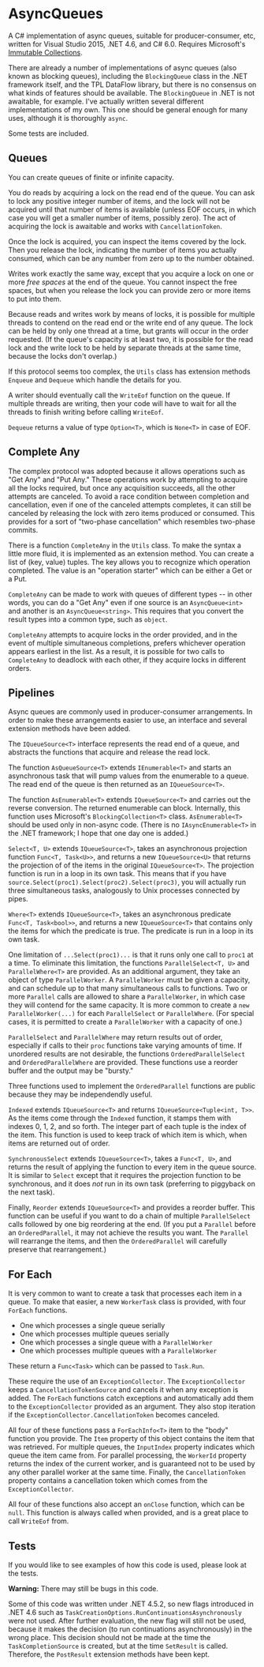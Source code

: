 # AsyncQueues
A C# implementation of async queues, suitable for producer-consumer, etc, written for Visual Studio 2015, .NET 4.6, and C# 6.0. Requires Microsoft's [Immutable Collections](http://www.nuget.org/packages/System.Collections.Immutable).

There are already a number of implementations of async queues (also known as blocking queues), including the `BlockingQueue`
class in the .NET framework itself, and the TPL DataFlow library, but there is no consensus on what kinds of features should
be available. The `BlockingQueue` in .NET is not awaitable, for example. I've actually written several different
implementations of my own. This one should be general enough for many uses, although it is thoroughly `async`.

Some tests are included.

## Queues

You can create queues of finite or infinite capacity.

You do reads by acquiring a lock on the read end of the queue. You can ask to lock any positive integer number of items,
and the lock will not be acquired until that number of items is available (unless EOF occurs, in which case you will get a
smaller number of items, possibly zero). The act of acquiring the lock is awaitable and works with `CancellationToken`.

Once the lock is acquired, you can inspect the items covered by the lock. Then you release the lock, indicating the number
of items you actually consumed, which can be any number from zero up to the number obtained.

Writes work exactly the same way, except that you acquire a lock on one or more *free spaces* at the end of the queue. You
cannot inspect the free spaces, but when you release the lock you can provide zero or more items to put into them.

Because reads and writes work by means of locks, it is possible for multiple threads to contend on the read end or the write
end of any queue. The lock can be held by only one thread at a time, but grants will occur in the order requested.
(If the queue's capacity is at least two, it is possible for the read lock and the write lock to be held by separate threads
at the same time, because the locks don't overlap.)

If this protocol seems too complex, the `Utils` class has extension methods `Enqueue` and `Dequeue` which handle the details
for you.

A writer should eventually call the `WriteEof` function on the queue. If multiple threads are writing, then your code will
have to wait for all the threads to finish writing before calling `WriteEof`.

`Dequeue` returns a value of type `Option<T>`, which is `None<T>` in case of EOF.

## Complete Any

The complex protocol was adopted because it allows operations such as "Get Any" and "Put Any." These operations work by
attempting to acquire all the locks required, but once any acquisition succeeds, all the other attempts are canceled. To
avoid a race condition between completion and cancellation, even if one of the canceled attempts completes, it can
still be canceled by releasing the lock with zero items produced or consumed. This provides for a sort of "two-phase
cancellation" which resembles two-phase commits.

There is a function `CompleteAny` in the `Utils` class. To make the syntax a little more fluid, it is implemented as an
extension method. You can create a list of (key, value) tuples. The key allows you to recognize which operation completed.
The value is an "operation starter" which can be either a Get or a Put.

`CompleteAny` can be made to work with queues of different types -- in other words, you can do a "Get Any" even if one
source is an `AsyncQueue<int>` and another is an `AsyncQueue<string>`. This requires that you convert the
result types into a common type, such as `object`.

`CompleteAny` attempts to acquire locks in the order provided, and in the event of multiple simultaneous completions, prefers
whichever operation appears earliest in the list. As a result, it is possible for two calls to ``CompleteAny``
to deadlock with each other, if they acquire locks in different orders.

## Pipelines

Async queues are commonly used in producer-consumer arrangements. In order to make these arrangements easier to use, an
interface and several extension methods have been added.

The ``IQueueSource<T>`` interface represents the read end of a queue, and abstracts the functions that acquire and release
the read lock.

The function ``AsQueueSource<T>`` extends ``IEnumerable<T>`` and starts an asynchronous task that will pump values from the
enumerable to a queue. The read end of the queue is then returned as an ``IQueueSource<T>``.

The function ``AsEnumerable<T>`` extends ``IQueueSource<T>`` and carries out the reverse conversion. The returned enumerable
can block. Internally, this function uses Microsoft's ``BlockingCollection<T>`` class. ``AsEnumerable<T>`` should be used only
in non-async code. (There is no ``IAsyncEnumerable<T>`` in the .NET framework; I hope that one day one is added.)

``Select<T, U>`` extends ``IQueueSource<T>``, takes an asynchronous projection function ``Func<T, Task<U>>``, and returns a
new ``IQueueSource<U>`` that returns the projection of of the items in the original ``IQueueSource<T>``. The projection
function is run in a loop in its own task. This means that if you have ``source.Select(proc1).Select(proc2).Select(proc3)``,
you will actually run three simultaneous tasks, analogously to Unix processes connected by pipes.

``Where<T>`` extends ``IQueueSource<T>``, takes an asynchronous predicate ``Func<T, Task<bool>>``, and returns a new
``IQueueSource<T>`` that contains only the items for which the predicate is true. The predicate is run in a loop in its
own task.

One limitation of ``...Select(proc1)...`` is that it runs only one call to ``proc1`` at a time. To eliminate this limitation,
the functions ``ParallelSelect<T, U>`` and ``ParallelWhere<T>`` are provided. As an additional argument, they take an object
of type ``ParallelWorker``. A ``ParallelWorker`` must be given a capacity, and can schedule up to that many simultaneous calls
to functions. Two or more ``Parallel`` calls are allowed to share a ``ParallelWorker``, in which case they will contend
for the same capacity. It is more common to create a ``new ParallelWorker(...)`` for each ``ParallelSelect`` or
``ParallelWhere``. (For special cases, it is permitted to create a ``ParallelWorker`` with a capacity of one.)

``ParallelSelect`` and ``ParallelWhere`` may return results out of order, especially if calls to their ``proc`` functions take
varying amounts of time. If unordered results are not desirable, the functions ``OrderedParallelSelect`` and
``OrderedParallelWhere`` are provided. These functions use a reorder buffer and the output may be "bursty."

Three functions used to implement the ``OrderedParallel`` functions are public because they may be independendly useful.

``Indexed`` extends ``IQueueSource<T>`` and returns ``IQueueSource<Tuple<int, T>>``. As the items come through the ``Indexed``
function, it stamps them with indexes 0, 1, 2, and so forth. The integer part of each tuple is the index of the item. This
function is used to keep track of which item is which, when items are returned out of order.

``SynchronousSelect`` extends ``IQueueSource<T>``, takes a ``Func<T, U>``, and returns the result of applying the function
to every item in the queue source. It is similar to ``Select`` except that it requires the projection function to be
synchronous, and it does *not* run in its own task (preferring to piggyback on the next task).

Finally, ``Reorder`` extends ``IQueueSource<T>`` and provides a reorder buffer. This function can be useful if you want to do
a chain of multiple ``ParallelSelect`` calls followed by one big reordering at the end. (If you put a ``Parallel`` before an
``OrderedParallel``, it may not achieve the results you want. The ``Parallel`` will rearrange the items, and then the
``OrderedParallel`` will carefully preserve that rearrangement.)

## For Each

It is very common to want to create a task that processes each item in a queue. To make that easier, a new
``WorkerTask`` class is provided, with four ``ForEach`` functions.

* One which processes a single queue serially
* One which processes multiple queues serially
* One which processes a single queue with a ``ParallelWorker``
* One which processes multiple queues with a ``ParallelWorker``

These return a ``Func<Task>`` which can be passed to ``Task.Run``.

These require the use of an ``ExceptionCollector``. The ``ExceptionCollector`` keeps a ``CancellationTokenSource`` and cancels it
when any exception is added. The ``ForEach`` functions catch exceptions and automatically add them to the ``ExceptionCollector``
provided as an argument. They also stop iteration if the ``ExceptionCollector.CancellationToken`` becomes canceled.

All four of these functions pass a ``ForEachInfo<T>`` item to the "body" function you provide. The ``Item`` property of this object
contains the item that was retrieved. For multiple queues, the ``InputIndex`` property indicates which queue the item came from. For
parallel processing, the ``WorkerId`` property returns the index of the current worker, and is guaranteed not to be used by any other
parallel worker at the same time. Finally, the ``CancellationToken`` property contains a cancellation token which comes from the
``ExceptionCollector``.

All four of these functions also accept an ``onClose`` function, which can be ``null``. This function is always called when provided,
and is a great place to call ``WriteEof`` from.

## Tests
 
If you would like to see examples of how this code is used, please look at the tests.

**Warning:** There may still be bugs in this code.

Some of this code was written under .NET 4.5.2, so new flags introduced in .NET 4.6 such as
``TaskCreationOptions.RunContinuationsAsynchronously`` were not used. After further evaluation, the new flag will
still not be used, because it makes the decision (to run continuations asynchronously) in the wrong place. This decision
should not be made at the time the ``TaskCompletionSource`` is created, but at the time ``SetResult`` is called. Therefore,
the ``PostResult`` extension methods have been kept.
